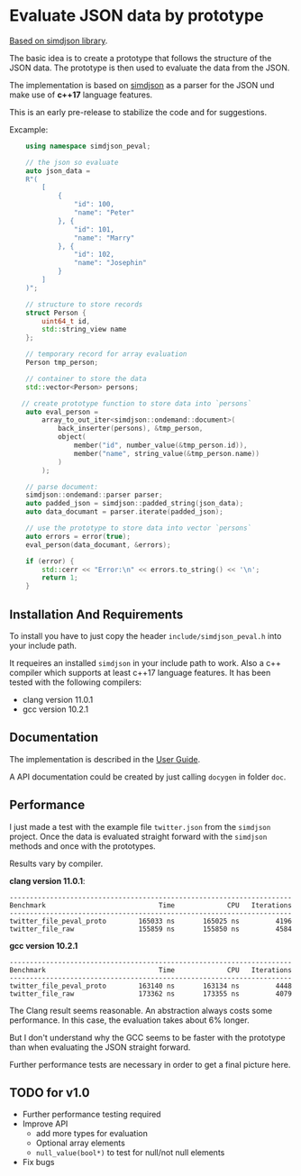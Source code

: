 # Evaluate JSON data by prototype

[Based on simdjson library](https://simdjson.org/).

The basic idea is to create a prototype that follows the structure of
the JSON data. The prototype is then used to evaluate the data from the
JSON.

The implementation is based on
[simdjson](https://github.com/simdjson/simdjson#readme) as a parser
for the JSON und make use of **c++17** language features.

This is an early pre-release to stabilize the code and for suggestions.

Excample:
```c++
    using namespace simdjson_peval;

    // the json so evaluate
    auto json_data =
    R"(
        [
            {
                "id": 100,
                "name": "Peter"
            }, {
                "id": 101,
                "name": "Marry"
            }, {
                "id": 102,
                "name": "Josephin"
            }
        ]
    )";

    // structure to store records
    struct Person {
        uint64_t id,
        std::string_view name
    };

    // temporary record for array evaluation
    Person tmp_person;

    // container to store the data
    std::vector<Person> persons;

   // create prototype function to store data into `persons`
    auto eval_person =
        array_to_out_iter<simdjson::ondemand::document>(
            back_inserter(persons), &tmp_person,
            object(
                member("id", number_value(&tmp_person.id)),
                member("name", string_value(&tmp_person.name))
            )
        );

    // parse document:
    simdjson::ondemand::parser parser;
    auto padded_json = simdjson::padded_string(json_data);
    auto data_documant = parser.iterate(padded_json);

    // use the prototype to store data into vector `persons`
    auto errors = error(true);
    eval_person(data_documant, &errors);

    if (error) {
        std::cerr << "Error:\n" << errors.to_string() << '\n';
        return 1;
    }

```

## Installation And Requirements

To install you have to just copy the header `include/simdjson_peval.h`
into your include path.

It requeires an installed `simdjson` in your include path to
work.
Also a c++ compiler which supports at least c++17 language
features. It has been tested with the following compilers:

* clang version 11.0.1
* gcc version 10.2.1

## Documentation

The implementation is described in the
[User Guide](https://github.com/kla-sch/simdjson_peval/blob/main/doc/UserGuide.md).
             
A API documentation could be created by just calling `docygen` in
folder `doc`.

## Performance

I just made a test with the example file `twitter.json` from the
`simdjson` project. Once the data is evaluated straight forward with
the `simdjson` methods and once with the prototypes.

Results vary by compiler.

**clang version 11.0.1**:
```
----------------------------------------------------------------------
Benchmark                            Time             CPU   Iterations
----------------------------------------------------------------------
twitter_file_peval_proto        165033 ns       165025 ns         4196
twitter_file_raw                155859 ns       155850 ns         4584
```

**gcc version 10.2.1**
```
----------------------------------------------------------------------
Benchmark                            Time             CPU   Iterations
----------------------------------------------------------------------
twitter_file_peval_proto        163140 ns       163134 ns         4448
twitter_file_raw                173362 ns       173355 ns         4079
```

The Clang result seems reasonable. An abstraction always costs some
performance. In this case, the evaluation takes about 6% longer.

But I don't understand why the GCC seems to be faster with the
prototype than when evaluating the JSON straight forward.

Further performance tests are necessary in order to get a final
picture here.

## TODO for v1.0

* Further performance testing required
* Improve API
  * add more types for evaluation
  * Optional array elements
  * `null_value(bool*)` to test for null/not null elements
* Fix bugs
